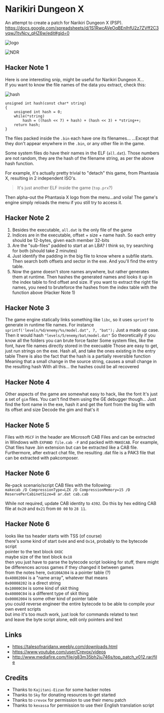# Narikiri Dungeon X
An attempt to create a patch for Narikiri Dungeon X (PSP).  
https://docs.google.com/spreadsheets/d/1S1RwcAVeOqBEnIhfU2z7ZVff2C3vqwJ1tvNcy_qHZ6w/edit#gid=0

![logo](https://raw.githubusercontent.com/pnvnd/Narikiri-Dungeon-X/main/images/GITHUB_cover.png)  

![NDR](https://raw.githubusercontent.com/pnvnd/Narikiri-Dungeon-X/main/images/ndr.png)  

## Hacker Note 1
Here is one interesting snip, might be useful for Narikiri Dungeon X...  
If you want to know the file names of the data you extract, check this:

![hash](https://raw.githubusercontent.com/pnvnd/Narikiri-Dungeon-X/main/images/hash.png)  

```
unsigned int hash(const char* string)
{
    unsigned int hash = 0;
    while(*string)
        hash = ((hash << 7) + hash) + (hash << 3) + *string++;
    return hash;
}
```

The files packed inside the `.bin` each have one its filenames...
...Except that they don't appear enywhere in the `.bin`, or any other file in the game.  

Some system files do have their names in the ELF (`all.dat`).
Those numbers are not random, they are the hash of the filename string, as per the above hash function.

For example, it's actually pretty trivial to "detach" this game, from Phantasia X, resulting in 2 independent ISO's.
> It's just another ELF inside the game (`top.prx`?)

Then alpha-out the Phantasia X logo from the menu...and voila!
The game's engine simply reloads the menu if you still try to access it.


## Hacker Note 2
1. Besides the executable, `all.dat` is the only file of the game
2. Indices are in the executable, offset + size + name hash.  So each entry should be 12-bytes, given each member 32-bits
3. Are the "sub-files" padded to start at an LBA? I think so, try searching for both (should take 2 minutes)
4. Just identify the padding in the big file to know where a subfile starts. Then search both offsets and sector in the exe. And you'll find the entry table.
5. Now the game doesn't store names anywhere, but rather generates them at runtime. Then hashes the generated names and looks it up in the index table to find offset and size. If you want to extract the right file names, you need to bruteforce the hashes from the index table with the function above (Hacker Note 1)

## Hacker Note 3
The game engine statically links something like `libc`, so it uses `sprintf` to generate in runtime file names.
For instance `sprintf('levels/%d/enemy/%s/model.dat", 7, "bat");`
Just a made up case. Then it would hash `"levels/5/enemy/bat/model.dat"`
So theoretically if you know all the folders you can brute force faster
Some system files, like the font, have file names directly stored in the execuable
Those are easy to get, just run strings on the exe. Hash all, and take the ones existing in the entry table
There is also the fact that the hash is a partially reversible function
Meaning that a small change in the source string, causes a small change in the resulting hash
With all this... the hashes could be all recovered

## Hacker Note 4
Other aspects of the game are somewhat easy to hack, like the font
It's just a set of `gim` files. You can't find them using the GE debugger though...
Just find the font name in the exe, hash it and get the font from the big file with its offset and size
Decode the gim and that's it

## Hacker Note 5
Files with `MSCF` in the header are Microsoft CAB Files and can be extracted in Windows with `EXPAND file.cab -F` and packed with `MAKECAB`.  For example, Chat files have .bin extension but can be extracted like a CAB file.  Furthermore, after extract chat file, the resulting .dat file is a PAK3 file that can be extracted with pakcomposer.

## Hacker Note 6
Re-pack scenario/script CAB files with the following:  
`makecab /D CompressionType=LZX /D CompressionMemory=15 /D ReservePerCabinetSize=8 ar.dat cab.cab`  

While not required, update CAB identity to `4392`.  Do this by hex editing CAB file at `0x20` and `0x21` from `00 00` to `28 11`.

## Hacker Note 6
looks like tss header starts with TSS (of course)  
there's some kind of start `Ox04` and end `Ox14`, probably to the bytecode script  
pointer to the text block `OXOC`  
maybe size of the text block `0x18`  
then you just have to parse the bytecode script looking for stuff, there might be differences across games if they changed it between games  
from the notes here, `Ox0100A304` is a pointer table (?)  
`0x40002004` is a "name array", whatever that means  
`0x00008202` is a direct string  
`0x10000C04` is some kind of skit thing  
`0x40000C04` is a different type of skit thing  
`Ox00002004` is some other kind of pointer table  
you could reverse engineer the entire bytecode to be able to compile your own event scripts  
but imo it's too much work, just look for commands related to text  
and leave the byte script alone, edit only pointers and text  

## Links
- https://talesofnaridanx.weebly.com/downloads.html
- https://www.youtube.com/user/Crevox/videos
- http://www.mediafire.com/file/g83m35bh2ju746s/top_patch_v012.rar/file

## Credits
- Thanks to `Kajitani-Eizan` for some hacker notes
- Thanks to `Sky` for donating resources to get started
- Thanks to `crevox` for permission to use their menu patch
- Thanks to `kevassa` for permission to use their English translation script
